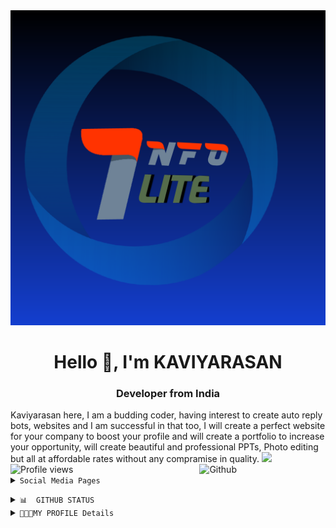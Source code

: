 <img src="ETC/LogoMakerCa-1686048742012.png">

<h1 align="center">Hello 👋, I'm KAVIYARASAN</h1>
<h3 align="center"> Developer from India</h3>
Kaviyarasan here, I am a budding coder, having interest to create auto reply bots, websites and I am successful in that too, I will create a perfect website for your company to boost your profile and will create a portfolio to increase your opportunity, will create beautiful and professional PPTs, Photo editing but all at affordable rates without any compramise in quality.
<Img src="https://readme-typing-svg.herokuapp.com?font=Rye&pause=500&color=0844080&width=255&height=30&lines=CHECK+-+MY+-+PROFILE">
 
<img width="40%" align="right" alt="Github" src="ETC/logo.png"/>
  
<img src="https://komarev.com/ghpvc/?username=infolite-in" alt=" Profile views"/>     

 
<Details><summary><code>Social Media Pages</code></summary><a href="https://infolite-in.github.io/biodata/"><Img width="40%" height="20" align="centre" src="https://img.shields.io/badge/My-Portfolio-E31414?style=round&logo=I&logoColor=white"/> <a href="https://youtube.com/@infotalkies?si=EnSIkaIECMiOmarE"><Img src="https://img.shields.io/badge/INFOTALKIES-E31414? ?style=squar&logo=youtube&logoColor=white"/> <a href="https://www.facebook.com/Info.Talkies.official?mibextid=ZbWKwL"><img src="https://img.shields.io/badge/-Facebook-fffff7?style=square&logo=Facebook&logo-Facebook&Color=00088"></a>  <a href="https://t.me/Infotalkies"><img src="https://img.shields.io/badge/Join-Updates%20Channel-blue.svg?style=square&logo=Telegram"></a> </Details>
  
</p>

</Details>
<Details>

<Summary> <code>📊  GITHUB STATUS</code> </summary>

<p align="center"> 
 <img width="200" height="100" align="center" src="https://github.com/infolite-in/infolite-in/blob/main/ETC/inbox-zero.svg">

 <Img width="700" src="https://github-readme-stats.vercel.app/api?username=infolite-in&show_icons=true&80%&theme=radical"/> 
 ![My github stats](https://github-readme-stats.vercel.app/api/top-langs/?username=infolite-in&theme=radical&layout=fit) 
 
</P>
</Details>
<Details>
<Summary><code>🧑🏽‍💻MY PROFILE Details</code></summary>

SPONSORS|<a href="https://github.com/KAVIYARASAN-1997/inflite-in/blob/main/sponsor.md">MY SPONSORSHIPS</a>

Language and tools<a href="https://github.com/KAVIYARASAN-1997/KAVIYARASAN-1997/blob/main/Language.md">Language Tools</a>
Achievements<a href="https://github.com/KAVIYARASAN-1997/KAVIYARASAN-1997/blob/main/Achievements.md">Achievements</a>
Cantact and Updates<a href="https://github.com/KAVIYARASAN-1997/KAVIYARASAN-1997/blob/main/Update.md">Cantact</a>
 
<img src="https://readme-typing-svg.herokuapp.com/?lines=CHECK%20+MY%20PROJECT'S&font=&center=true&width=650&height=120&color=008000&vCenter=true&size=45%22">

</Details>


